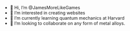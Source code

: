 - 👋 Hi, I’m @JamesMoreLikeGames
- 👀 I’m interested in creating websites
- 🌱 I’m currently learning quantum mechanics at Harvard
- 💞️ I’m looking to collaborate on any form of metal alloys.

<!---
JamesMoreLikeGames/JamesMoreLikeGames is a ✨ special ✨ repository because its `README.md` (this file) appears on your GitHub profile.
You can click the Preview link to take a look at your changes.
--->
